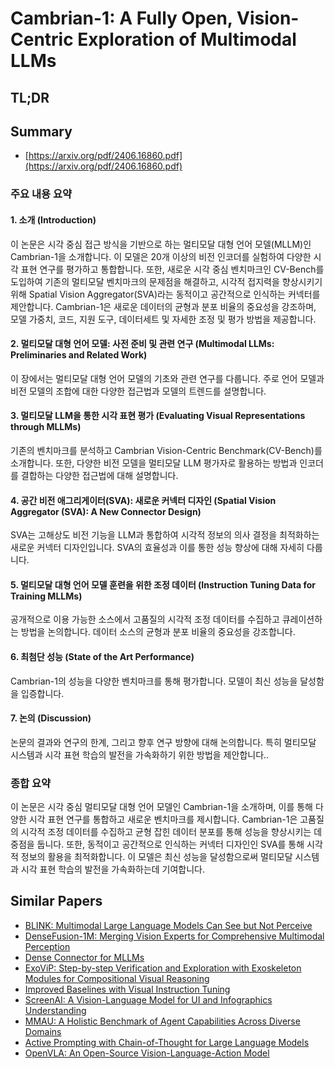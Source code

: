 # Cambrian-1: A Fully Open, Vision-Centric Exploration of Multimodal LLMs
## TL;DR
## Summary
- [https://arxiv.org/pdf/2406.16860.pdf](https://arxiv.org/pdf/2406.16860.pdf)

### 주요 내용 요약

#### 1. 소개 (Introduction)
이 논문은 시각 중심 접근 방식을 기반으로 하는 멀티모달 대형 언어 모델(MLLM)인 Cambrian-1을 소개합니다. 이 모델은 20개 이상의 비전 인코더를 실험하여 다양한 시각 표현 연구를 평가하고 통합합니다. 또한, 새로운 시각 중심 벤치마크인 CV-Bench를 도입하여 기존의 멀티모달 벤치마크의 문제점을 해결하고, 시각적 접지력을 향상시키기 위해 Spatial Vision Aggregator(SVA)라는 동적이고 공간적으로 인식하는 커넥터를 제안합니다. Cambrian-1은 새로운 데이터의 균형과 분포 비율의 중요성을 강조하며, 모델 가중치, 코드, 지원 도구, 데이터세트 및 자세한 조정 및 평가 방법을 제공합니다.

#### 2. 멀티모달 대형 언어 모델: 사전 준비 및 관련 연구 (Multimodal LLMs: Preliminaries and Related Work)
이 장에서는 멀티모달 대형 언어 모델의 기초와 관련 연구를 다룹니다. 주로 언어 모델과 비전 모델의 조합에 대한 다양한 접근법과 모델의 트렌드를 설명합니다.

#### 3. 멀티모달 LLM을 통한 시각 표현 평가 (Evaluating Visual Representations through MLLMs)
기존의 벤치마크를 분석하고 Cambrian Vision-Centric Benchmark(CV-Bench)를 소개합니다. 또한, 다양한 비전 모델을 멀티모달 LLM 평가자로 활용하는 방법과 인코더를 결합하는 다양한 접근법에 대해 설명합니다.

#### 4. 공간 비전 애그리게이터(SVA): 새로운 커넥터 디자인 (Spatial Vision Aggregator (SVA): A New Connector Design)
SVA는 고해상도 비전 기능을 LLM과 통합하여 시각적 정보의 의사 결정을 최적화하는 새로운 커넥터 디자인입니다. SVA의 효율성과 이를 통한 성능 향상에 대해 자세히 다룹니다.

#### 5. 멀티모달 대형 언어 모델 훈련을 위한 조정 데이터 (Instruction Tuning Data for Training MLLMs)
공개적으로 이용 가능한 소스에서 고품질의 시각적 조정 데이터를 수집하고 큐레이션하는 방법을 논의합니다. 데이터 소스의 균형과 분포 비율의 중요성을 강조합니다.

#### 6. 최첨단 성능 (State of the Art Performance)
Cambrian-1의 성능을 다양한 벤치마크를 통해 평가합니다. 모델이 최신 성능을 달성함을 입증합니다.

#### 7. 논의 (Discussion)
논문의 결과와 연구의 한계, 그리고 향후 연구 방향에 대해 논의합니다. 특히 멀티모달 시스템과 시각 표현 학습의 발전을 가속화하기 위한 방법을 제안합니다..

### 종합 요약

이 논문은 시각 중심 멀티모달 대형 언어 모델인 Cambrian-1을 소개하며, 이를 통해 다양한 시각 표현 연구를 통합하고 새로운 벤치마크를 제시합니다. Cambrian-1은 고품질의 시각적 조정 데이터를 수집하고 균형 잡힌 데이터 분포를 통해 성능을 향상시키는 데 중점을 둡니다. 또한, 동적이고 공간적으로 인식하는 커넥터 디자인인 SVA를 통해 시각적 정보의 활용을 최적화합니다. 이 모델은 최신 성능을 달성함으로써 멀티모달 시스템과 시각 표현 학습의 발전을 가속화하는데 기여합니다.

## Similar Papers
- [BLINK: Multimodal Large Language Models Can See but Not Perceive](2404.12390.md)
- [DenseFusion-1M: Merging Vision Experts for Comprehensive Multimodal Perception](2407.08303.md)
- [Dense Connector for MLLMs](2405.13800.md)
- [ExoViP: Step-by-step Verification and Exploration with Exoskeleton Modules for Compositional Visual Reasoning](2408.02210.md)
- [Improved Baselines with Visual Instruction Tuning](2310.03744.md)
- [ScreenAI: A Vision-Language Model for UI and Infographics Understanding](2402.04615.md)
- [MMAU: A Holistic Benchmark of Agent Capabilities Across Diverse Domains](2407.18961.md)
- [Active Prompting with Chain-of-Thought for Large Language Models](2302.12246.md)
- [OpenVLA: An Open-Source Vision-Language-Action Model](2406.09246.md)
